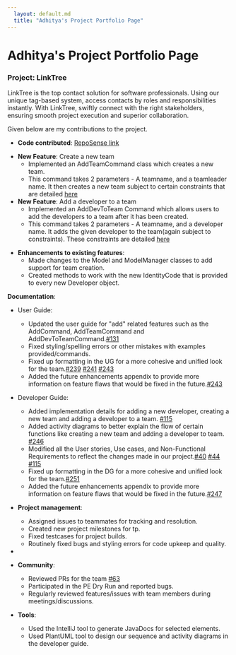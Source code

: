 ```yaml
---
  layout: default.md
  title: "Adhitya's Project Portfolio Page"
---
```

# Adhitya's Project Portfolio Page

### Project: LinkTree

LinkTree is the top contact solution for software professionals. 
Using our unique tag-based system, access contacts by roles and responsibilities instantly.
With LinkTree, swiftly connect with the right stakeholders, ensuring smooth project execution and superior collaboration.

Given below are my contributions to the project.

* **Code contributed**: [RepoSense link](https://nus-cs2103-ay2324s1.github.io/tp-dashboard/?search=adhigop13&sort=groupTitle&sortWithin=title&timeframe=commit&mergegroup=&groupSelect=groupByRepos&breakdown=true&checkedFileTypes=docs~functional-code~test-code&since=2023-09-22&tabOpen=true&tabType=authorship&tabAuthor=adhigop13&tabRepo=AY2324S1-CS2103T-W11-4%2Ftp%5Bmaster%5D&authorshipIsMergeGroup=false&authorshipFileTypes=docs~functional-code~test-code&authorshipIsBinaryFileTypeChecked=false&authorshipIsIgnoredFilesChecked=false)

- **New Feature**: Create a new team
  * Implemented an AddTeamCommand class which creates a new team.
  * This command takes 2 parameters - A teamname, and a teamleader name. It then creates a new team subject to certain constraints that are detailed [here](https://ay2324s1-cs2103t-w11-4.github.io/tp/DeveloperGuide.html#create-a-new-team)
- **New Feature**: Add a developer to a team
  * Implemented an AddDevToTeam Command which allows users to add the developers to a team after it has been created.
  * This command takes 2 parameters - A teamname, and a developer name. It adds the given developer to the team(again subject to constraints). These constraints are detailed [here](https://ay2324s1-cs2103t-w11-4.github.io/tp/DeveloperGuide.html#add-developers-to-an-existing-team)

* **Enhancements to existing features**:
  * Made changes to the Model and ModelManager classes to add support for team creation.
  * Created methods to work with the new IdentityCode that is provided to every new Developer object.

**Documentation**:
* User Guide:
  * Updated the user guide for "add" related features such as the AddCommand, AddTeamCommand and AddDevToTeamCommand.[#131](https://github.com/AY2324S1-CS2103T-W11-4/tp/pull/131) 
  * Fixed styling/spelling errors or other mistakes with examples provided/commands.
  * Fixed up formatting in the UG for a more cohesive and unified look for the team.[#239](https://github.com/AY2324S1-CS2103T-W11-4/tp/pull/239) [#241](https://github.com/AY2324S1-CS2103T-W11-4/tp/pull/241) [#243](https://github.com/AY2324S1-CS2103T-W11-4/tp/pull/243)
  * Added the future enhancements appendix to provide more information on feature flaws that would be fixed in the future.[#243](https://github.com/AY2324S1-CS2103T-W11-4/tp/pull/243)

* Developer Guide:
  * Added implementation details for adding a new developer, creating a new team and adding a developer to a team. [#115](https://github.com/AY2324S1-CS2103T-W11-4/tp/pull/115) 
  * Added activity diagrams to better explain the flow of certain functions like creating a new team and adding a developer to team. [#246](https://github.com/AY2324S1-CS2103T-W11-4/tp/pull/246)
  * Modified all the User stories, Use cases, and Non-Functional Requirements to reflect the changes made in our project.[#40](https://github.com/AY2324S1-CS2103T-W11-4/tp/pull/40) [#44](https://github.com/AY2324S1-CS2103T-W11-4/tp/pull/44)
  [#115](https://github.com/AY2324S1-CS2103T-W11-4/tp/pull/115) 
  * Fixed up formatting in the DG for a more cohesive and unified look for the team.[#251](https://github.com/AY2324S1-CS2103T-W11-4/tp/pull/251)
  * Added the future enhancements appendix to provide more information on feature flaws that would be fixed in the future.[#247](https://github.com/AY2324S1-CS2103T-W11-4/tp/pull/247)


* **Project management**:
  * Assigned issues to teammates for tracking and resolution.
  * Created new project milestones for tp.
  * Fixed testcases for project builds.
  * Routinely fixed bugs and styling errors for code upkeep and quality.
  
*
* **Community**:
  * Reviewed PRs for the team [#63](https://github.com/AY2324S1-CS2103T-W11-4/tp/pull/63)
  * Participated in the PE Dry Run and reported bugs.
  * Regularly reviewed features/issues with team members during meetings/discussions.


* **Tools**:
  * Used the IntelliJ tool to generate JavaDocs for selected elements.
  * Used PlantUML tool to design our sequence and activity diagrams in the developer guide.

